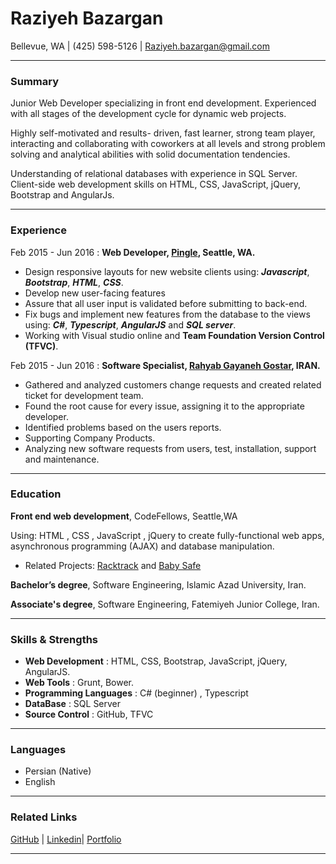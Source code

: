 
# Raziyeh Bazargan #

 Bellevue, WA | (425) 598-5126 | [Raziyeh.bazargan@gmail.com](Raziyeh.bazargan@gmail.com)

---

### **Summary**

Junior Web Developer specializing in front end development. Experienced with all stages of the development cycle for dynamic web projects.

Highly self-motivated and results- driven, fast learner, strong team player, interacting and collaborating with coworkers at all levels and strong problem solving and analytical abilities with solid documentation tendencies.

Understanding of relational databases with experience in SQL Server. Client-side web development skills on HTML, CSS, JavaScript, jQuery, Bootstrap and AngularJs.

---

### **Experience**

Feb 2015 - Jun 2016
: **Web Developer, [Pingle](http://pingle.co), Seattle, WA.**

  + Design responsive layouts for new website clients using: ***Javascript***, ***Bootstrap***, ***HTML***, ***CSS***.
  + Develop new user-facing features 
  + Assure that all user input is validated before submitting to back-end. 
  + Fix bugs and implement new features from the database to the views using: ***C#***, ***Typescript***, ***AngularJS*** and  ***SQL server***. 
  + Working with Visual studio online and **Team Foundation Version Control (TFVC)**.  
   
   
Feb 2015 - Jun 2016
: **Software Specialist, [Rahyab Gayaneh Gostar](http://rahyab.ir), IRAN.**	  
	  
  + Gathered and analyzed customers change requests and created related ticket for development team. 
  + Found the root cause for every issue, assigning it to the appropriate developer. 
  + Identified problems based on the users reports. 
  + Supporting Company Products.
  + Analyzing new software requests from users, test, installation, support and maintenance.

------
### **Education**

**Front end web development**, CodeFellows, Seattle,WA

  Using: HTML , CSS , JavaScript , jQuery to create fully-functional web apps, asynchronous programming (AJAX) and database manipulation.

   -  Related Projects: [Racktrack](http://ractrac.herokuapp.com/) and [Baby Safe](http://baby-safe.herokuapp.com/)
   

**Bachelor’s degree**, Software Engineering, Islamic Azad University, Iran.

**Associate's degree**, Software Engineering, Fatemiyeh Junior College, Iran.

---
### **Skills & Strengths**

- **Web Development** : HTML, CSS, Bootstrap, JavaScript, jQuery, AngularJS.
- **Web Tools** : Grunt, Bower.
- **Programming Languages** : C# (beginner) , Typescript
-  **DataBase** : SQL Server 
- **Source Control** : GitHub, TFVC

---

### __Languages__
- Persian (Native)
- English

---
### __Related Links__
[GitHub](https://github.com/Raziyehbazargan) | [Linkedin](https://www.linkedin.com/in/raziyehbazargan)| [Portfolio](http:raziyeh.info)

---